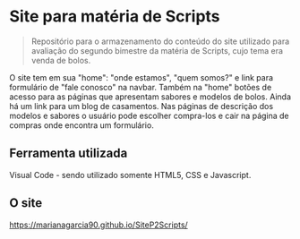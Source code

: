 # Site para matéria de Scripts
> Repositório para o armazenamento do conteúdo do site utilizado para avaliação do segundo bimestre da matéria de Scripts, cujo tema era venda de bolos.

O site tem em sua "home": "onde estamos", "quem somos?" e link para formulário de "fale conosco" na navbar. Também na "home" botões de acesso para as páginas que apresentam sabores e modelos de bolos. Ainda há um link para um blog de casamentos.
Nas páginas de descrição dos modelos e sabores o usuário pode escolher compra-los e cair na página de compras onde encontra um formulário.

## Ferramenta utilizada

Visual Code - sendo utilizado somente HTML5, CSS e Javascript.

## O site

https://marianagarcia90.github.io/SiteP2Scripts/



